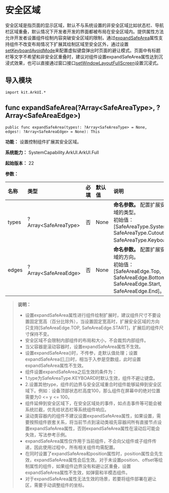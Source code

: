 # 安全区域

安全区域是指页面的显示区域，默认不与系统设置的非安全区域比如状态栏、导航栏区域重叠，默认情况下开发者开发的界面都被布局在安全区域内。提供属性方法允许开发者设置组件绘制内容突破安全区域的限制，通过[expandSafeArea](./cj-universal-attribute-expandsafearea.md#func-expandsafeareaarraysafeareatype-arraysafeareaedge)属性支持组件不改变布局情况下扩展其绘制区域至安全区外，通过设置[setKeyboardAvoidMode](./cj-universal-attribute-expandsafearea.md#func-setkeyboardavoidmodevalue-keyboardavoidmode)来配置虚拟键盘弹出时页面的避让模式。页面中有标题栏等文字不希望和非安全区重叠时，建议对组件设置expandSafeArea属性达到沉浸式效果，也可以直接通过窗口接口[setWindowLayoutFullScreen](./cj-apis-window.md#)设置沉浸式。

## 导入模块

```cangjie
import kit.ArkUI.*
```

## func expandSafeArea(?Array\<SafeAreaType>, ?Array\<SafeAreaEdge>)

```cangjie
public func expandSafeArea(types!: ?Array<SafeAreaType> = None, edges!: ?Array<SafeAreaEdge> = None): This
```

**功能：** 设置控制组件扩展其安全区域。

**系统能力：** SystemCapability.ArkUI.ArkUI.Full

**起始版本：** 22

**参数：**

|名称|类型|必填|默认值|说明|
| :--- | :--- | :--- | :--- | :--- |
| types | ?Array\<SafeAreaType> | 否 | None | **命名参数。**  配置扩展安全区域的类型。 <br/>初始值：[SafeAreaType.System, SafeAreaType.Cutout, SafeAreaType.Keyboard]。 |
| edges | ?Array\<SafeAreaEdge> | 否 | None | **命名参数。**  配置扩展安全区域的方向。 <br/>初始值：[SafeAreaEdge.Top, SafeAreaEdge.Bottom, SafeAreaEdge.Start, SafeAreaEdge.End]。|

> **说明：**
>
> - 设置expandSafeArea属性进行组件绘制扩展时，建议组件尺寸不要设置固定宽高（百分比除外），当设置固定宽高时，扩展安全区域的方向只支持[SafeAreaEdge.TOP, SafeAreaEdge.START]，扩展后的组件尺寸保持不变。
> - 安全区域不会限制内部组件的布局和大小，不会裁剪内部组件。
> - 当父容器是滚动容器时，设置expandSafeArea属性不生效。
> - 设置expandSafeArea()时，不传参，走默认值处理；设置expandSafeArea([],[])时，相当于入参是空数组，此时设置expandSafeArea属性不生效。
> - 组件设置expandSafeArea之后生效的条件为：
> - 1.type为SafeAreaType.KEYBOARD时默认生效，组件不避让键盘。
> - 2.设置其他type，组件的边界与安全区域重合时组件能够延伸到安全区域下。例如：设备顶部状态栏高度100，那么组件在屏幕中的绝对位置需要为0 <= y <= 100。
> - 组件延伸到安全区域下，在安全区域处的事件，如点击事件等可能会被系统拦截，优先给状态栏等系统组件响应。
> - 滚动类容器内的组件不建议设置expandSafeArea属性，如果设置，需要按照组件嵌套关系，将当前节点到滚动类祖先容器间所有直接节点设置expandSafeArea属性，否则expandSafeArea属性在滚动后可能会失效，写法参考示例。
> - expandSafeArea属性仅作用于当前组件，不会向父组件或子组件传递，因此使用过程中，所有相关组件均需配置。
> - 在同时设置了expandSafeArea和position属性时，position属性会先生效，expandSafeArea属性会后生效。对于未设置position、offset等绘制属性的组件，如果组件边界没有和避让区重叠，设置expandSafeArea属性不生效，如弹窗和半模态组件。
> - 对于expandSafeArea属性无法生效的场景，若要将组件部署在避让区，需要手动调整组件的坐标。

